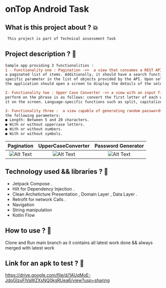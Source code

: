 # onTop Android Task

## What is this project about ? :boom:
```diff
 This project is part of Technical assessment Task 
```


## Project description ?  :dizzy:
```diff
Sample app providing 3 functionalities : 
1 - Functionality one : Pagination ->>  a view that consumes a REST API (you can choose a free API). The view should display
a paginated list of items. Additionally, it should have a search functionality that searches a
specific parameter in the list of objects provided by the API. Upon selecting an item from the list,
the application should open a screen to display the details of the selected item.

2- Functionality two : Upper Case Converter ->> a view with an input field. The user can enter a phrase in this field. The operation to
perform on the phrase is as follows: convert the first letter of each word to uppercase and display
it on the screen. Language-specific functions such as split, capitalize, filters, etc., cannot be used.

3- Functionality three :  a view capable of generating random passwords. Passwords should be configurable with
the following parameters:
● Length: Between 5 and 20 characters.
● With or without uppercase letters.
● With or without numbers.
● With or without symbols.
```




Pagination          |  UpperCaseConverter |  Password Generator
:-------------------------:|:-------------------------:|:-------------------------:
![Alt Text](https://media.giphy.com/media/v1.Y2lkPTc5MGI3NjExN3JlZHY3Z2g0Mjh6MGl4a2xtNTE0MnBhbDFyMjdzbGhvcXFhNDM1ZyZlcD12MV9pbnRlcm5hbF9naWZfYnlfaWQmY3Q9Zw/nP4ES13CNgsBTOfUOr/giphy.gif) |    ![Alt Text](https://media.giphy.com/media/v1.Y2lkPTc5MGI3NjExcTIxdHFnZjFyb2QzYzltc2N6dnV4aHd5NXhrcmZydmp2N29iMXR3MCZlcD12MV9pbnRlcm5hbF9naWZfYnlfaWQmY3Q9Zw/sITYvCNPJxdacde7Cw/giphy.gif)   |     ![Alt Text](https://media.giphy.com/media/v1.Y2lkPTc5MGI3NjExdHZ0YWl3dWJ0ZmZ2M282ZnN1dnB1dTcwdzY1NG9zdXA4dTd2eGd2eCZlcD12MV9pbnRlcm5hbF9naWZfYnlfaWQmY3Q9Zw/PluLbqp4OOYQBoTsdy/giphy.gif)

## Technology used  && libraries ? :dizzy:
- Jetpack Compose .
- Hilt for Dependency Injection .
- Clean Archeticture Presentation , Domain Layer , Data Layer .
- Retrofit for network Calls  . 
- Navigation
- String manipulation
- Kotlin Flow


## How to use ? :thinking:
Clone and Run main branch  as it contains all latest work done && always merged with latest work 

## Link for an apk to test ? :thinking: 

https://drive.google.com/file/d/1AUqMoE-JdoGIzuFlVaWZXsNQ0kgRUea6/view?usp=sharing

